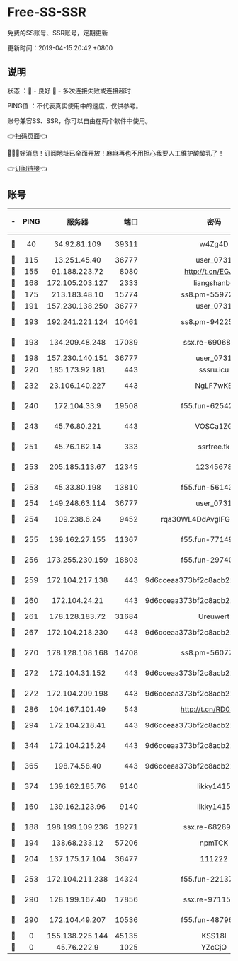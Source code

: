 # Free-SS-SSR

免费的SS账号、SSR账号，定期更新

更新时间：2019-04-15 20:42 +0800

## 说明

状态     ：🙂 - 良好 🙁 - 多次连接失败或连接超时

PING值   ：不代表真实使用中的速度，仅供参考。

账号兼容SS、SSR，你可以自由在两个软件中使用。

👉[扫码页面](https://liesauer.github.io/Free-SS-SSR/)👈

🎉🎉🎉好消息！订阅地址已全面开放！麻麻再也不用担心我要人工维护酸酸乳了！

👉[订阅链接](https://www.liesauer.net/yogurt/subscribe?ACCESS_TOKEN=DAYxR3mMaZAsaqUb)👈

## 账号

|-|PING|服务器|端口|密码|加密方式|区域|
|:----:|:----:|:-----:|-----:|:----:|:----:|:----:|
|🙂|40|34.92.81.109|39311|w4Zg4D|chacha20-ietf|US|
|🙂|115|13.251.45.40|36777|user_0731|chacha20|SG|
|🙂|155|91.188.223.72|8080|http://t.cn/EGJIyrl|rc4-md5|RU|
|🙂|168|172.105.203.127|2333|liangshanbo|chacha20|JP|
|🙂|175|213.183.48.10|15774|ss8.pm-55972403|rc4-md5|RU|
|🙂|191|157.230.138.250|36777|user_0731|chacha20|US|
|🙂|193|192.241.221.124|10461|ss8.pm-94225903|aes-256-cfb|US|
|🙂|193|134.209.48.248|17089|ssx.re-69068513|aes-256-cfb|US|
|🙂|198|157.230.140.151|36777|user_0731|chacha20|US|
|🙂|220|185.173.92.181|443|sssru.icu|rc4-md5|RU|
|🙂|232|23.106.140.227|443|NgLF7wKB|aes-256-cfb|US|
|🙂|240|172.104.33.9|19508|f55.fun-62542017|aes-256-cfb|SG|
|🙂|243|45.76.80.221|443|VOSCa1ZG|aes-256-cfb|DE|
|🙂|251|45.76.162.14|333|ssrfree.tk|aes-256-cfb|SG|
|🙂|253|205.185.113.67|12345|12345678|aes-256-cfb|US|
|🙂|253|45.33.80.198|13810|f55.fun-56143757|aes-256-cfb|US|
|🙂|254|149.248.63.114|36777|user_0731|chacha20|CA|
|🙂|254|109.238.6.24|9452|rqa30WL4DdAvgIFG6Fs3znzTa|aes-256-cfb|FR|
|🙂|255|139.162.27.155|11367|f55.fun-77149220|aes-256-cfb|SG|
|🙂|256|173.255.230.159|18803|f55.fun-29740639|aes-256-cfb|US|
|🙂|259|172.104.217.138|443|9d6cceaa373bf2c8acb22e60b6a58be6|aes-256-cfb|US|
|🙂|260|172.104.24.21|443|9d6cceaa373bf2c8acb22e60b6a58be6|aes-256-cfb|US|
|🙂|261|178.128.183.72|31684|Ureuwert|chacha20|US|
|🙂|267|172.104.218.230|443|9d6cceaa373bf2c8acb22e60b6a58be6|aes-256-cfb|US|
|🙂|270|178.128.108.168|14708|ss8.pm-56077584|aes-256-cfb|SG|
|🙂|272|172.104.31.152|443|9d6cceaa373bf2c8acb22e60b6a58be6|aes-256-cfb|US|
|🙂|272|172.104.209.198|443|9d6cceaa373bf2c8acb22e60b6a58be6|aes-256-cfb|US|
|🙂|286|104.167.101.49|543|http://t.cn/RD0D7sx|rc4-md5|CA|
|🙂|294|172.104.218.41|443|9d6cceaa373bf2c8acb22e60b6a58be6|aes-256-cfb|US|
|🙂|344|172.104.215.24|443|9d6cceaa373bf2c8acb22e60b6a58be6|aes-256-cfb|US|
|🙂|365|198.74.58.40|443|9d6cceaa373bf2c8acb22e60b6a58be6|aes-256-cfb|US|
|🙂|374|139.162.185.76|9140|likky1415|aes-256-cfb|DE|
|🙂|160|139.162.123.96|9140|likky1415|aes-256-cfb|JP|
|🙂|188|198.199.109.236|19271|ssx.re-68289333|aes-256-cfb|US|
|🙂|194|138.68.233.12|57206|npmTCK|rc4-md5|US|
|🙂|204|137.175.17.104|36477|111222|aes-256-cfb|US|
|🙂|253|172.104.211.238|14324|f55.fun-22137524|aes-256-cfb|US|
|🙂|290|128.199.167.40|17856|ssx.re-97115769|aes-256-cfb|SG|
|🙂|290|172.104.49.207|10536|f55.fun-48796912|aes-256-cfb|SG|
|🙁|0|155.138.225.144|45135|KSS18l|rc4-md5|US|
|🙁|0|45.76.222.9|1025|YZcCjQ|rc4-md5|JP|
